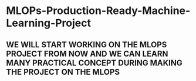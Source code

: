 # MLOPs-Production-Ready-Machine-Learning-Project

## WE WILL START WORKING ON THE MLOPS PROJECT FROM NOW AND WE CAN LEARN MANY PRACTICAL CONCEPT DURING MAKING THE PROJECT ON THE MLOPS